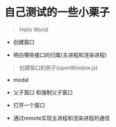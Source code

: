 # 自己测试的一些小栗子

> Hello World

+ 创建窗口

+ 明白哪些接口的归属(主进程和渲染进程)

> 创建窗口的例子(openWindow.js)

+ modal

+ 父子窗口 和强制父子窗口

+ 打开一个窗口

+ 通过remote实现主进程和渲染进程的通信

